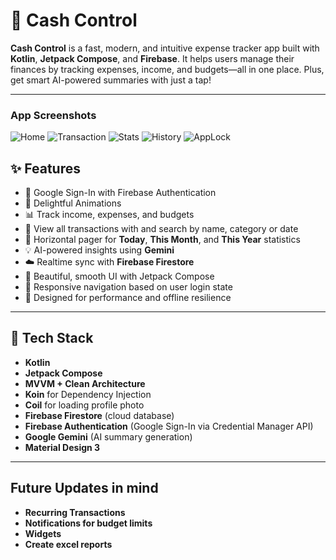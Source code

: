 # 💸 Cash Control

**Cash Control** is a fast, modern, and intuitive expense tracker app built with **Kotlin**, **Jetpack Compose**, and **Firebase**. It helps users manage their finances by tracking expenses, income, and budgets—all in one place. Plus, get smart AI-powered summaries with just a tap!

---

### App Screenshots

![Home](previewed/image1.png)
![Transaction](previewed/image2.png) 
![Stats](previewed/image3.png)
![History](previewed/image4.png)
![AppLock](previewed/image5.png)

## ✨ Features

- 🔐 Google Sign-In with Firebase Authentication
- 📱 Delightful Animations
- 📊 Track income, expenses, and budgets
- 🧾 View all transactions with and search by name, category or date
- 📆 Horizontal pager for **Today**, **This Month**, and **This Year** statistics
- 💡 AI-powered insights using **Gemini**
- ☁️ Realtime sync with **Firebase Firestore**
- 🎨 Beautiful, smooth UI with Jetpack Compose
- 🔔 Responsive navigation based on user login state
- 📱 Designed for performance and offline resilience

---

## 🧱 Tech Stack

- **Kotlin**
- **Jetpack Compose**
- **MVVM + Clean Architecture**
- **Koin** for Dependency Injection
- **Coil** for loading profile photo
- **Firebase Firestore** (cloud database)
- **Firebase Authentication** (Google Sign-In via Credential Manager API)
- **Google Gemini** (AI summary generation)
- **Material Design 3**

---

## Future Updates in mind

- **Recurring Transactions**
- **Notifications for budget limits**
- **Widgets**
- **Create excel reports**

